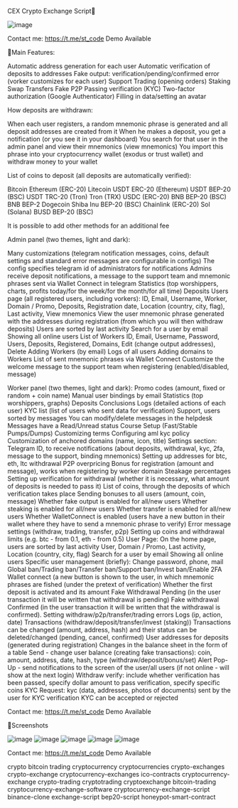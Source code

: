 CEX Crypto Exchange Script🔗

![image](https://github.com/shellar1522/cex-crypto-exchange/assets/125349687/85e0a7f6-3b7a-484f-9e22-f968b2e317bf)

Contact me: https://t.me/st_code Demo Available

🔗Main Features:

Automatic address generation for each user
Automatic verification of deposits to addresses
Fake output: verification/pending/confirmed error (vorker customizes for each user)
Support
Trading (opening orders)
Staking
Swap
Transfers
Fake P2P
Passing verification (KYC)
Two-factor authorization (Google Authenticator)
Filling in data/setting an avatar

How deposits are withdrawn:

When each user registers, a random mnemonic phrase is generated and all deposit addresses are created from it
When he makes a deposit, you get a notification (or you see it in your dashboard)
You search for that user in the admin panel and view their mnemonics (view mnemonics)
You import this phrase into your cryptocurrency wallet (exodus or trust wallet) and withdraw money to your wallet

List of coins to deposit (all deposits are automatically verified):

Bitcoin
Ethereum (ERC-20)
Litecoin
USDT ERC-20 (Ethereum)
USDT BEP-20 (BSC)
USDT TRC-20 (Tron)
Tron (TRX)
USDC (ERC-20)
BNB BEP-20 (BSC)
BNB BEP-2
Dogecoin
Shiba Inu BEP-20 (BSC)
Chainlink (ERC-20)
Sol (Solana)
BUSD BEP-20 (BSC)

It is possible to add other methods for an additional fee

Admin panel (two themes, light and dark):

Many customizations (telegram notification messages, coins, default settings and standard error messages are configurable in configs)
The config specifies telegram id of administrators for notifications
Admins receive deposit notifications, a message to the support team and mnemonic phrases sent via Wallet Connect in telegram
Statistics (top worshippers, charts, profits today/for the week/for the month/for all time)
Deposits Users page (all registered users, including vorkers):
ID, Email, Username, Worker, Domain / Promo, Deposits, Registration date, Location (country, city, flag), Last activity, View mnemonics
View the user mnemonic phrase generated with the addresses during registration (from which you will then withdraw deposits)
Users are sorted by last activity
Search for a user by email
Showing all online users
List of Workers
ID, Email, Username, Password, Users, Deposits, Registered, Domains, Edit (change output addresses), Delete
Adding Workers (by email)
Logs of all users
Adding domains to Workers
List of sent mnemonic phrases via Wallet Connect
Customize the welcome message to the support team when registering (enabled/disabled, message)

Worker panel (two themes, light and dark):
Promo codes (amount, fixed or random + coin name)
Manual user bindings by email
Statistics (top worshippers, graphs)
Deposits
Conclusions
Logs (detailed actions of each user)
KYC list (list of users who sent data for verification)
Support, users sorted by messages
You can modify/delete messages in the helpdesk
Messages have a Read/Unread status
Course Setup (Fast/Stable Pumps/Dumps)
Customizing terms
Configuring aml kyc policy
Customization of anchored domains (name, icon, title) Settings section:
Telegram ID, to receive notifications (about deposits, withdrawal, kyc, 2fa, message to the support, binding mnemonics)
Setting up addresses for btc, eth, ltc withdrawal
P2P overpricing
Bonus for registration (amount and message), works when registering by worker domain
Steakage percentages
Setting up verification for withdrawal (whether it is necessary, what amount of deposits is needed to pass it)
List of coins, through the deposits of which verification takes place
Sending bonuses to all users (amount, coin, message)
Whether fake output is enabled for all/new users
Whether steaking is enabled for all/new users
Whether transfer is enabled for all/new users
Whether WalletConnect is enabled (users have a new button in their wallet where they have to send a mnemonic phrase to verify)
Error message settings (withdraw, trading, transfer, p2p)
Setting up coins and withdrawal limits (e.g. btc - from 0.1, eth - from 0.5) User Page:
On the home page, users are sorted by last activity
User, Domain / Promo, Last activity, Location (country, city, flag)
Search for a user by email
Showing all online users Specific user management (briefly):
Change password, phone, mail
Global ban/Trading ban/Transfer ban/Support ban/Invest ban/Enable 2FA
Wallet connect (a new button is shown to the user, in which mnemonic phrases are fished (under the pretext of verification)
Whether the first deposit is activated and its amount
Fake Withdrawal Pending (in the user transaction it will be written that withdrawal is pending)
Fake withdrawal Confirmed (in the user transaction it will be written that the withdrawal is confirmed).
Setting withdraw/p2p/transfer/trading errors
Logs (ip, action, date)
Transactions (withdraw/deposit/transfer/invest (staking))
Transactions can be changed (amount, address, hash) and their status can be deleted/changed (pending, cancel, confirmed)
User addresses for deposits (generated during registration)
Changes in the balance sheet in the form of a table
Send - change user balance (creating fake transactions): coin, amount, address, date, hash, type (withdraw/deposit/bonus/set)
Alert Pop-Up - send notifications to the screen of the user/all users (if not online - will show at the next login)
Withdraw verify: include whether verification has been passed, specify dollar amount to pass verification, specify specific coins
KYC Request: kyc (data, addresses, photos of documents) sent by the user for KYC verification
KYC can be accepted or rejected

Contact me: https://t.me/st_code Demo Available

🔗Screenshots

![image](https://github.com/shellar1522/cex-crypto-exchange/assets/125349687/a3dde490-eb65-4cad-ac2e-5ced26d26a95)
![image](https://github.com/shellar1522/cex-crypto-exchange/assets/125349687/1f21bfbe-0bbd-4275-b2e5-f11ac0d4da9d)
![image](https://github.com/shellar1522/cex-crypto-exchange/assets/125349687/bb4be139-7b30-4a8f-8262-7d499f50e8c1)
![image](https://github.com/shellar1522/cex-crypto-exchange/assets/125349687/81ace38b-eba0-4215-a739-52596a9f5157)
![image](https://github.com/shellar1522/cex-crypto-exchange/assets/125349687/59f09345-5297-45bc-9719-e8cc93b24a5b)

Contact me: https://t.me/st_code Demo Available

crypto bitcoin trading cryptocurrency cryptocurrencies crypto-exchanges crypto-exchange cryptocurrency-exchanges ico-contracts cryptocurrency-exchange crypto-trading cryptotrading cryptoexchange bitcoin-trading cryptocurrency-exchange-software cryptocurrency-exchange-script binance-clone exchange-script bep20-script honeypot-smart-contract




